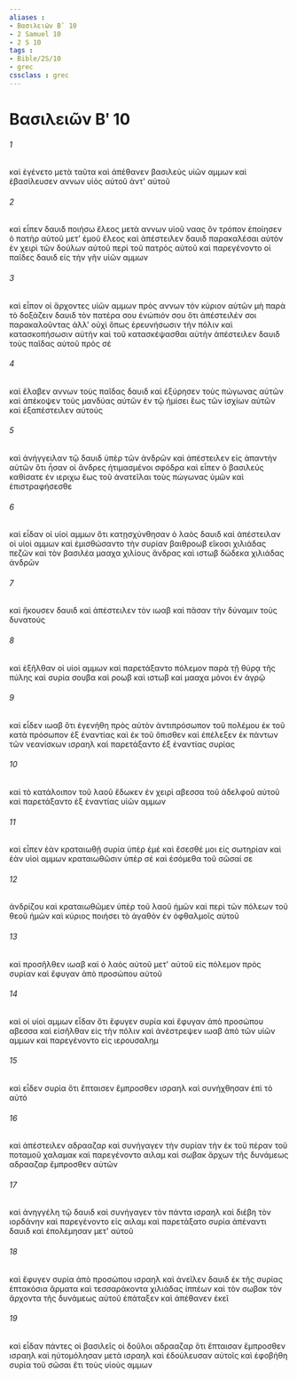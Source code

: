```yaml
---
aliases : 
- Βασιλειῶν Βʹ 10
- 2 Samuel 10
- 2 S 10
tags : 
- Bible/2S/10
- grec
cssclass : grec
---
```


# Βασιλειῶν Βʹ 10

###### 1
καὶ ἐγένετο μετὰ ταῦτα καὶ ἀπέθανεν βασιλεὺς υἱῶν αμμων καὶ ἐβασίλευσεν αννων υἱὸς αὐτοῦ ἀντ' αὐτοῦ
###### 2
καὶ εἶπεν δαυιδ ποιήσω ἔλεος μετὰ αννων υἱοῦ ναας ὃν τρόπον ἐποίησεν ὁ πατὴρ αὐτοῦ μετ' ἐμοῦ ἔλεος καὶ ἀπέστειλεν δαυιδ παρακαλέσαι αὐτὸν ἐν χειρὶ τῶν δούλων αὐτοῦ περὶ τοῦ πατρὸς αὐτοῦ καὶ παρεγένοντο οἱ παῖδες δαυιδ εἰς τὴν γῆν υἱῶν αμμων
###### 3
καὶ εἶπον οἱ ἄρχοντες υἱῶν αμμων πρὸς αννων τὸν κύριον αὐτῶν μὴ παρὰ τὸ δοξάζειν δαυιδ τὸν πατέρα σου ἐνώπιόν σου ὅτι ἀπέστειλέν σοι παρακαλοῦντας ἀλλ' οὐχὶ ὅπως ἐρευνήσωσιν τὴν πόλιν καὶ κατασκοπήσωσιν αὐτὴν καὶ τοῦ κατασκέψασθαι αὐτὴν ἀπέστειλεν δαυιδ τοὺς παῖδας αὐτοῦ πρὸς σέ
###### 4
καὶ ἔλαβεν αννων τοὺς παῖδας δαυιδ καὶ ἐξύρησεν τοὺς πώγωνας αὐτῶν καὶ ἀπέκοψεν τοὺς μανδύας αὐτῶν ἐν τῷ ἡμίσει ἕως τῶν ἰσχίων αὐτῶν καὶ ἐξαπέστειλεν αὐτούς
###### 5
καὶ ἀνήγγειλαν τῷ δαυιδ ὑπὲρ τῶν ἀνδρῶν καὶ ἀπέστειλεν εἰς ἀπαντὴν αὐτῶν ὅτι ἦσαν οἱ ἄνδρες ἠτιμασμένοι σφόδρα καὶ εἶπεν ὁ βασιλεύς καθίσατε ἐν ιεριχω ἕως τοῦ ἀνατεῖλαι τοὺς πώγωνας ὑμῶν καὶ ἐπιστραφήσεσθε
###### 6
καὶ εἶδαν οἱ υἱοὶ αμμων ὅτι κατῃσχύνθησαν ὁ λαὸς δαυιδ καὶ ἀπέστειλαν οἱ υἱοὶ αμμων καὶ ἐμισθώσαντο τὴν συρίαν βαιθροωβ εἴκοσι χιλιάδας πεζῶν καὶ τὸν βασιλέα μααχα χιλίους ἄνδρας καὶ ιστωβ δώδεκα χιλιάδας ἀνδρῶν
###### 7
καὶ ἤκουσεν δαυιδ καὶ ἀπέστειλεν τὸν ιωαβ καὶ πᾶσαν τὴν δύναμιν τοὺς δυνατούς
###### 8
καὶ ἐξῆλθαν οἱ υἱοὶ αμμων καὶ παρετάξαντο πόλεμον παρὰ τῇ θύρᾳ τῆς πύλης καὶ συρία σουβα καὶ ροωβ καὶ ιστωβ καὶ μααχα μόνοι ἐν ἀγρῷ
###### 9
καὶ εἶδεν ιωαβ ὅτι ἐγενήθη πρὸς αὐτὸν ἀντιπρόσωπον τοῦ πολέμου ἐκ τοῦ κατὰ πρόσωπον ἐξ ἐναντίας καὶ ἐκ τοῦ ὄπισθεν καὶ ἐπέλεξεν ἐκ πάντων τῶν νεανίσκων ισραηλ καὶ παρετάξαντο ἐξ ἐναντίας συρίας
###### 10
καὶ τὸ κατάλοιπον τοῦ λαοῦ ἔδωκεν ἐν χειρὶ αβεσσα τοῦ ἀδελφοῦ αὐτοῦ καὶ παρετάξαντο ἐξ ἐναντίας υἱῶν αμμων
###### 11
καὶ εἶπεν ἐὰν κραταιωθῇ συρία ὑπὲρ ἐμέ καὶ ἔσεσθέ μοι εἰς σωτηρίαν καὶ ἐὰν υἱοὶ αμμων κραταιωθῶσιν ὑπὲρ σέ καὶ ἐσόμεθα τοῦ σῶσαί σε
###### 12
ἀνδρίζου καὶ κραταιωθῶμεν ὑπὲρ τοῦ λαοῦ ἡμῶν καὶ περὶ τῶν πόλεων τοῦ θεοῦ ἡμῶν καὶ κύριος ποιήσει τὸ ἀγαθὸν ἐν ὀφθαλμοῖς αὐτοῦ
###### 13
καὶ προσῆλθεν ιωαβ καὶ ὁ λαὸς αὐτοῦ μετ' αὐτοῦ εἰς πόλεμον πρὸς συρίαν καὶ ἔφυγαν ἀπὸ προσώπου αὐτοῦ
###### 14
καὶ οἱ υἱοὶ αμμων εἶδαν ὅτι ἔφυγεν συρία καὶ ἔφυγαν ἀπὸ προσώπου αβεσσα καὶ εἰσῆλθαν εἰς τὴν πόλιν καὶ ἀνέστρεψεν ιωαβ ἀπὸ τῶν υἱῶν αμμων καὶ παρεγένοντο εἰς ιερουσαλημ
###### 15
καὶ εἶδεν συρία ὅτι ἔπταισεν ἔμπροσθεν ισραηλ καὶ συνήχθησαν ἐπὶ τὸ αὐτό
###### 16
καὶ ἀπέστειλεν αδρααζαρ καὶ συνήγαγεν τὴν συρίαν τὴν ἐκ τοῦ πέραν τοῦ ποταμοῦ χαλαμακ καὶ παρεγένοντο αιλαμ καὶ σωβακ ἄρχων τῆς δυνάμεως αδρααζαρ ἔμπροσθεν αὐτῶν
###### 17
καὶ ἀνηγγέλη τῷ δαυιδ καὶ συνήγαγεν τὸν πάντα ισραηλ καὶ διέβη τὸν ιορδάνην καὶ παρεγένοντο εἰς αιλαμ καὶ παρετάξατο συρία ἀπέναντι δαυιδ καὶ ἐπολέμησαν μετ' αὐτοῦ
###### 18
καὶ ἔφυγεν συρία ἀπὸ προσώπου ισραηλ καὶ ἀνεῖλεν δαυιδ ἐκ τῆς συρίας ἑπτακόσια ἅρματα καὶ τεσσαράκοντα χιλιάδας ἱππέων καὶ τὸν σωβακ τὸν ἄρχοντα τῆς δυνάμεως αὐτοῦ ἐπάταξεν καὶ ἀπέθανεν ἐκεῖ
###### 19
καὶ εἶδαν πάντες οἱ βασιλεῖς οἱ δοῦλοι αδρααζαρ ὅτι ἔπταισαν ἔμπροσθεν ισραηλ καὶ ηὐτομόλησαν μετὰ ισραηλ καὶ ἐδούλευσαν αὐτοῖς καὶ ἐφοβήθη συρία τοῦ σῶσαι ἔτι τοὺς υἱοὺς αμμων
